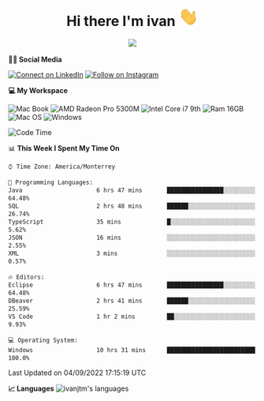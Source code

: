 <h1 align="center">Hi there I'm ivan <img src="https://raw.githubusercontent.com/ABSphreak/ABSphreak/master/gifs/Hi.gif" width="40px" /></h1>
<div align="center">
<img src="http://github-readme-streak-stats.herokuapp.com?user=ivanjtm&hide_border=true&background=00000000&border=FFFFFF00&sideNums=A8A8A8&sideLabels=A8A8A8&currStreakNum=FFC93C&dates=A8A8A8)](https://git.io/streak-stats"/>
</div>

**👦🏻 Social Media**

[![Connect on LinkedIn](https://img.shields.io/badge/LinkedIn-%230077B5.svg?&style=flat-square&logo=linkedin&logoColor=white)](https://www.linkedin.com/in/ivanjtm)
[![Follow on Instagram](https://img.shields.io/badge/Instagram-E4405F?style=flat-square&logo=instagram&logoColor=white)](https://www.instagram.com/ivanjtm)

**💻 My Workspace**

![Mac Book](https://img.shields.io/badge/Apple-MacBook_Pro_2019-999999?style=flat-square&logo=apple&logoColor=white)
![AMD Radeon Pro 5300M](https://img.shields.io/badge/AMD-Radeon_Pro_5300M-ED1C24?style=flat-square&logo=amd&logoColor=white)
![Intel Core i7 9th](https://img.shields.io/badge/Intel-Core_i7_9th-0071C5?style=flat-square&logo=intel&logoColor=white)
![Ram 16GB](https://img.shields.io/badge/RAM-16GB-230071C5?style=flat-square&logoColor=white)
![Mac OS](https://img.shields.io/badge/Mac%20OS-000000?style=flat-square&logo=apple&logoColor=white)
![Windows](https://img.shields.io/badge/Windows-0078D6?style=flat-square&logo=windows&logoColor=white)


<!--START_SECTION:waka-->
![Code Time](http://img.shields.io/badge/Code%20Time-697%20hrs%2047%20mins-blue)

📊 **This Week I Spent My Time On** 

```text
⌚︎ Time Zone: America/Monterrey

💬 Programming Languages: 
Java                     6 hrs 47 mins       ████████████████░░░░░░░░░   64.48% 
SQL                      2 hrs 48 mins       ██████░░░░░░░░░░░░░░░░░░░   26.74% 
TypeScript               35 mins             █░░░░░░░░░░░░░░░░░░░░░░░░   5.62% 
JSON                     16 mins             ░░░░░░░░░░░░░░░░░░░░░░░░░   2.55% 
XML                      3 mins              ░░░░░░░░░░░░░░░░░░░░░░░░░   0.57%

🔥 Editors: 
Eclipse                  6 hrs 47 mins       ████████████████░░░░░░░░░   64.48% 
DBeaver                  2 hrs 41 mins       ██████░░░░░░░░░░░░░░░░░░░   25.59% 
VS Code                  1 hr 2 mins         ██░░░░░░░░░░░░░░░░░░░░░░░   9.93%

💻 Operating System: 
Windows                  10 hrs 31 mins      █████████████████████████   100.0%

```


 Last Updated on 04/09/2022 17:15:19 UTC
<!--END_SECTION:waka-->
**📈 Languages**
 ![ivanjtm's languages](https://wakatime.com/share/@ivanjtm/a32f83c6-d0c9-49a4-a5ae-d0440b950377.svg)
